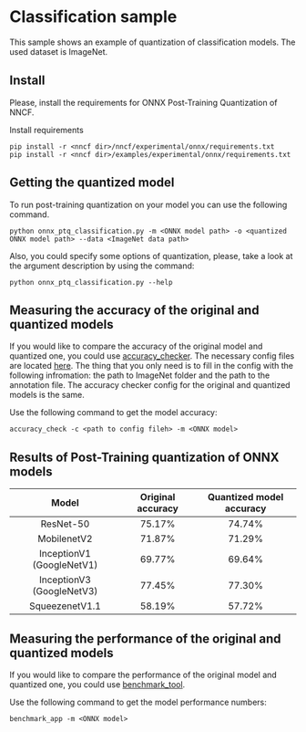 # Classification sample

This sample shows an example of quantization of classification models. The used dataset is ImageNet.

## Install

Please, install the requirements for ONNX Post-Training Quantization of NNCF.

Install requirements

```
pip install -r <nncf dir>/nncf/experimental/onnx/requirements.txt
pip install -r <nncf dir>/examples/experimental/onnx/requirements.txt
```

## Getting the quantized model

To run post-training quantization on your model you can use the following command.

```
python onnx_ptq_classification.py -m <ONNX model path> -o <quantized ONNX model path> --data <ImageNet data path>
```

Also, you could specify some options of quantization, please, take a look at the argument description by using the command:

```
python onnx_ptq_classification.py --help
```

## Measuring the accuracy of the original and quantized models

If you would like to compare the accuracy of the original model and quantized one, you could
use [accuracy_checker](https://github.com/openvinotoolkit/open_model_zoo/tree/master/tools/accuracy_checker). The
necessary config files are located [here](./examples/experimental/onnx/ac_configs/). The thing that you only need is to
fill in the config with the following infromation: the path to ImageNet folder and the path to the annotation file. The
accuracy checker config for the original and quantized models is the same.

Use the following command to get the model accuracy:

```
accuracy_check -c <path to config fileh> -m <ONNX model>
```

## Results of Post-Training quantization of ONNX models

|           Model           | Original accuracy | Quantized model accuracy |
|:-------------------------:|:-----------------:|:------------------------:|
|         ResNet-50         |      75.17%       |          74.74%          |
|        MobilenetV2        |      71.87%       |          71.29%          |
| InceptionV1 (GoogleNetV1) |      69.77%       |          69.64%          |
| InceptionV3 (GoogleNetV3) |      77.45%       |          77.30%          |
|      SqueezenetV1.1       |      58.19%       |          57.72%          |

## Measuring the performance of the original and quantized models

If you would like to compare the performance of the original model and quantized one, you could
use [benchmark_tool](https://github.com/openvinotoolkit/openvino/tree/master/tools/benchmark_tool).

Use the following command to get the model performance numbers:

```
benchmark_app -m <ONNX model>
```